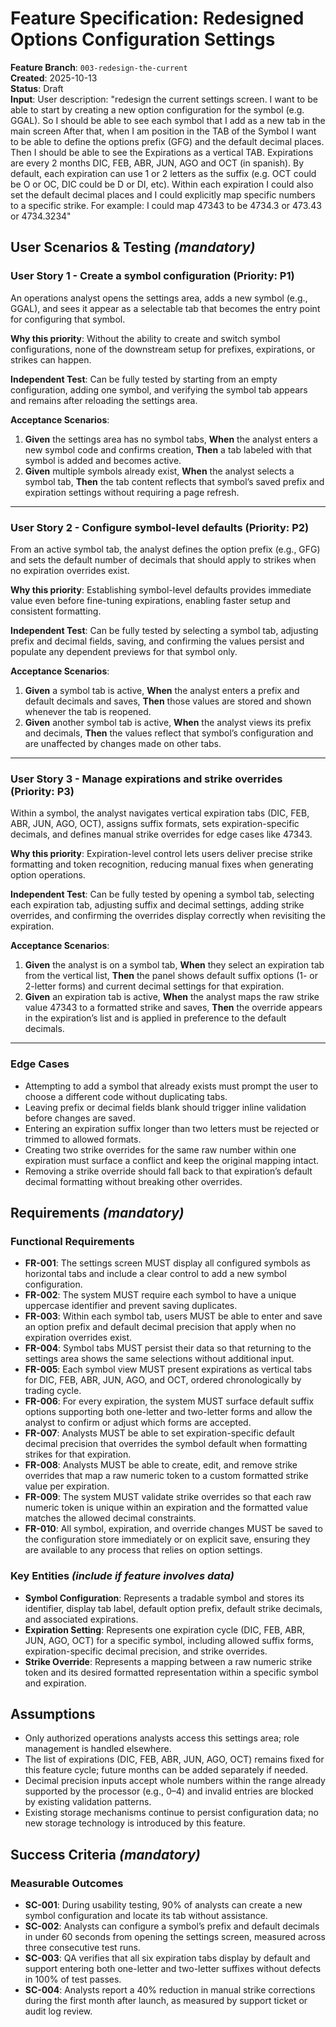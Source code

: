 # Feature Specification: Redesigned Options Configuration Settings

**Feature Branch**: `003-redesign-the-current`  
**Created**: 2025-10-13  
**Status**: Draft  
**Input**: User description: "redesign the current settings screen. I want to be able to start by creating a new option configuration for the symbol (e.g. GGAL). So I should be able to see each symbol that I add as a new tab in the main screen After that, when I am position in the TAB of the Symbol I want to be able to define the options prefix (GFG) and the default decimal places. Then I should be able to see the Expirations as a vertical TAB. Expirations are every 2 months  DIC, FEB, ABR, JUN, AGO and OCT (in spanish). By default, each expiration can use 1 or 2 letters as the suffix (e.g. OCT could be O or OC, DIC could be D or DI, etc). Within each expiration I could also set the default decimal places and I could explicitly map specific numbers to a specific strike. For example: I could map 47343 to be 4734.3 or 473.43 or 4734.3234"

## User Scenarios & Testing *(mandatory)*

### User Story 1 - Create a symbol configuration (Priority: P1)

An operations analyst opens the settings area, adds a new symbol (e.g., GGAL), and sees it appear as a selectable tab that becomes the entry point for configuring that symbol.

**Why this priority**: Without the ability to create and switch symbol configurations, none of the downstream setup for prefixes, expirations, or strikes can happen.

**Independent Test**: Can be fully tested by starting from an empty configuration, adding one symbol, and verifying the symbol tab appears and remains after reloading the settings area.

**Acceptance Scenarios**:

1. **Given** the settings area has no symbol tabs, **When** the analyst enters a new symbol code and confirms creation, **Then** a tab labeled with that symbol is added and becomes active.
2. **Given** multiple symbols already exist, **When** the analyst selects a symbol tab, **Then** the tab content reflects that symbol’s saved prefix and expiration settings without requiring a page refresh.

---

### User Story 2 - Configure symbol-level defaults (Priority: P2)

From an active symbol tab, the analyst defines the option prefix (e.g., GFG) and sets the default number of decimals that should apply to strikes when no expiration overrides exist.

**Why this priority**: Establishing symbol-level defaults provides immediate value even before fine-tuning expirations, enabling faster setup and consistent formatting.

**Independent Test**: Can be fully tested by selecting a symbol tab, adjusting prefix and decimal fields, saving, and confirming the values persist and populate any dependent previews for that symbol only.

**Acceptance Scenarios**:

1. **Given** a symbol tab is active, **When** the analyst enters a prefix and default decimals and saves, **Then** those values are stored and shown whenever the tab is reopened.
2. **Given** another symbol tab is active, **When** the analyst views its prefix and decimals, **Then** the values reflect that symbol’s configuration and are unaffected by changes made on other tabs.

---

### User Story 3 - Manage expirations and strike overrides (Priority: P3)

Within a symbol, the analyst navigates vertical expiration tabs (DIC, FEB, ABR, JUN, AGO, OCT), assigns suffix formats, sets expiration-specific decimals, and defines manual strike overrides for edge cases like 47343.

**Why this priority**: Expiration-level control lets users deliver precise strike formatting and token recognition, reducing manual fixes when generating option operations.

**Independent Test**: Can be fully tested by opening a symbol tab, selecting each expiration tab, adjusting suffix and decimal settings, adding strike overrides, and confirming the overrides display correctly when revisiting the expiration.

**Acceptance Scenarios**:

1. **Given** the analyst is on a symbol tab, **When** they select an expiration tab from the vertical list, **Then** the panel shows default suffix options (1- or 2-letter forms) and current decimal settings for that expiration.
2. **Given** an expiration tab is active, **When** the analyst maps the raw strike value 47343 to a formatted strike and saves, **Then** the override appears in the expiration’s list and is applied in preference to the default decimals.

---

### Edge Cases

- Attempting to add a symbol that already exists must prompt the user to choose a different code without duplicating tabs.
- Leaving prefix or decimal fields blank should trigger inline validation before changes are saved.
- Entering an expiration suffix longer than two letters must be rejected or trimmed to allowed formats.
- Creating two strike overrides for the same raw number within one expiration must surface a conflict and keep the original mapping intact.
- Removing a strike override should fall back to that expiration’s default decimal formatting without breaking other overrides.

## Requirements *(mandatory)*

### Functional Requirements

- **FR-001**: The settings screen MUST display all configured symbols as horizontal tabs and include a clear control to add a new symbol configuration.
- **FR-002**: The system MUST require each symbol to have a unique uppercase identifier and prevent saving duplicates.
- **FR-003**: Within each symbol tab, users MUST be able to enter and save an option prefix and default decimal precision that apply when no expiration overrides exist.
- **FR-004**: Symbol tabs MUST persist their data so that returning to the settings area shows the same selections without additional input.
- **FR-005**: Each symbol view MUST present expirations as vertical tabs for DIC, FEB, ABR, JUN, AGO, and OCT, ordered chronologically by trading cycle.
- **FR-006**: For every expiration, the system MUST surface default suffix options supporting both one-letter and two-letter forms and allow the analyst to confirm or adjust which forms are accepted.
- **FR-007**: Analysts MUST be able to set expiration-specific default decimal precision that overrides the symbol default when formatting strikes for that expiration.
- **FR-008**: Analysts MUST be able to create, edit, and remove strike overrides that map a raw numeric token to a custom formatted strike value per expiration.
- **FR-009**: The system MUST validate strike overrides so that each raw numeric token is unique within an expiration and the formatted value matches the allowed decimal constraints.
- **FR-010**: All symbol, expiration, and override changes MUST be saved to the configuration store immediately or on explicit save, ensuring they are available to any process that relies on option settings.

### Key Entities *(include if feature involves data)*

- **Symbol Configuration**: Represents a tradable symbol and stores its identifier, display tab label, default option prefix, default strike decimals, and associated expirations.
- **Expiration Setting**: Represents one expiration cycle (DIC, FEB, ABR, JUN, AGO, OCT) for a specific symbol, including allowed suffix forms, expiration-specific decimal precision, and strike overrides.
- **Strike Override**: Represents a mapping between a raw numeric strike token and its desired formatted representation within a specific symbol and expiration.

## Assumptions

- Only authorized operations analysts access this settings area; role management is handled elsewhere.
- The list of expirations (DIC, FEB, ABR, JUN, AGO, OCT) remains fixed for this feature cycle; future months can be added separately if needed.
- Decimal precision inputs accept whole numbers within the range already supported by the processor (e.g., 0–4) and invalid entries are blocked by existing validation patterns.
- Existing storage mechanisms continue to persist configuration data; no new storage technology is introduced by this feature.

## Success Criteria *(mandatory)*

### Measurable Outcomes

- **SC-001**: During usability testing, 90% of analysts can create a new symbol configuration and locate its tab without assistance.
- **SC-002**: Analysts can configure a symbol’s prefix and default decimals in under 60 seconds from opening the settings screen, measured across three consecutive test runs.
- **SC-003**: QA verifies that all six expiration tabs display by default and support entering both one-letter and two-letter suffixes without defects in 100% of test passes.
- **SC-004**: Analysts report a 40% reduction in manual strike corrections during the first month after launch, as measured by support ticket or audit log review.
